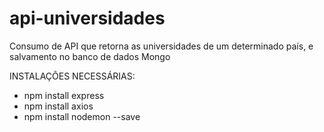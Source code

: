 # api-universidades
Consumo de API que retorna as universidades de um determinado país, e salvamento no banco de dados Mongo

INSTALAÇÕES NECESSÁRIAS:

- npm install express
- npm install axios
- npm install nodemon --save
